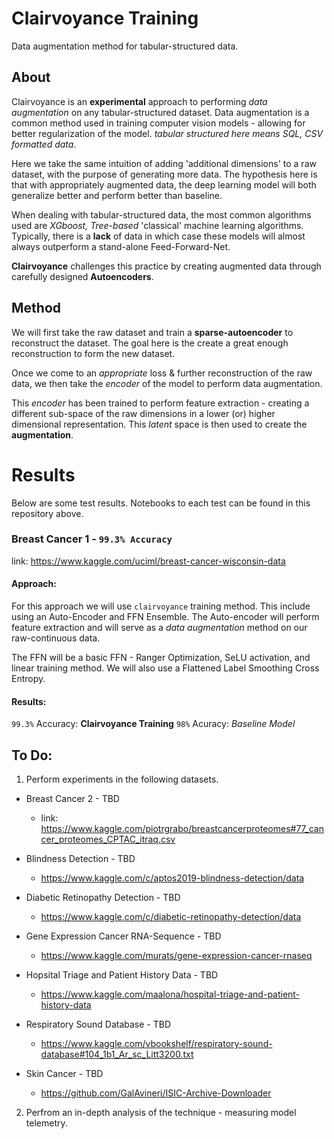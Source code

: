 # Clairvoyance Training
Data augmentation method for tabular-structured data. 

## About
Clairvoyance is an **experimental** approach to performing *data augmentation* on any tabular-structured dataset. Data augmentation is a common method used in training computer vision models - allowing for better regularization of the model. *tabular structured here means SQL, CSV formatted data*.

Here we take the same intuition of adding 'additional dimensions' to a raw dataset, with the purpose of generating more data. The hypothesis here is that with appropriately augmented data, the deep learning model will both generalize better and perform better than baseline. 

When dealing with tabular-structured data, the most common algorithms used are *XGboost, Tree-based* 'classical' machine learning algorithms. Typically, there is a **lack** of data in which case these models will almost always outperform a stand-alone Feed-Forward-Net. 

**Clairvoyance** challenges this practice by creating augmented data through carefully designed **Autoencoders**. 

## Method
We will first take the raw dataset and train a **sparse-autoencoder** to reconstruct the dataset. The goal here is the create a great enough reconstruction to form the new dataset. 

Once we come to an *appropriate* loss & further reconstruction of the raw data, we then take the *encoder* of the model to perform data augmentation. 

This *encoder* has been trained to perform feature extraction - creating a different sub-space of the raw dimensions in a lower (or) higher dimensional representation. This *latent* space is then used to create the **augmentation**. 

# Results
Below are some test results. Notebooks to each test can be found in this repository above.

### Breast Cancer 1 - ```99.3% Accuracy```
link: https://www.kaggle.com/uciml/breast-cancer-wisconsin-data

#### Approach:
For this approach we will use ```clairvoyance``` training method. This include using an Auto-Encoder and FFN Ensemble. The Auto-encoder will perform feature extraction and will serve as a *data augmentation* method on our raw-continuous data. 

The FFN will be a basic FFN - Ranger Optimization, SeLU activation, and linear training method. We will also use a Flattened Label Smoothing Cross Entropy.

#### Results: 
```99.3%``` Accuracy: **Clairvoyance Training**
```98%``` Acuracy: *Baseline Model*

## To Do:
1. Perform experiments in the following datasets.

* Breast Cancer 2 - TBD
  * link: https://www.kaggle.com/piotrgrabo/breastcancerproteomes#77_cancer_proteomes_CPTAC_itraq.csv

* Blindness Detection - TBD
  * https://www.kaggle.com/c/aptos2019-blindness-detection/data

* Diabetic Retinopathy Detection - TBD
  * https://www.kaggle.com/c/diabetic-retinopathy-detection/data

* Gene Expression Cancer RNA-Sequence - TBD
  * https://www.kaggle.com/murats/gene-expression-cancer-rnaseq

* Hopsital Triage and Patient History Data - TBD
  * https://www.kaggle.com/maalona/hospital-triage-and-patient-history-data

* Respiratory Sound Database - TBD
  * https://www.kaggle.com/vbookshelf/respiratory-sound-database#104_1b1_Ar_sc_Litt3200.txt

* Skin Cancer - TBD
  * https://github.com/GalAvineri/ISIC-Archive-Downloader

2. Perfrom an in-depth analysis of the technique - measuring model telemetry.
